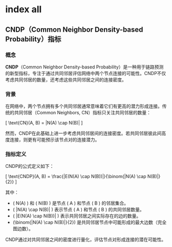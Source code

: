 # index all

## CNDP（Common Neighbor Density-based Probability）指标

### 概念

**CNDP**（Common Neighbor Density-based Probability）是一种用于链路预测的新型指标，专注于通过共同邻居评估网络中两个节点连接的可能性。CNDP不仅考虑共同邻居的数量，还考虑这些共同邻居之间的连接密度。

### 背景

在网络中，两个节点拥有多个共同邻居通常意味着它们有更高的潜力形成连接。传统的共同邻居（Common Neighbors, CN）指标只关注共同邻居的数量：

\[ \text{CN}(A, B) = |N(A) \cap N(B)| \]

然而，CNDP在此基础上进一步考虑共同邻居间的连接密度。若共同邻居彼此间高度连接，则更有可能预示该节点对的连接潜力。

### 指标定义

CNDP的公式定义如下：

\[ \text{CNDP}(A, B) = \frac{|E(N(A) \cap N(B))|}{\binom{|N(A) \cap N(B)|}{2}} \]

其中：

- \( N(A) \) 和 \( N(B) \) 是节点 \( A \) 和节点 \( B \) 的邻居集合。
- \( |N(A) \cap N(B)| \) 表示节点 \( A \) 和节点 \( B \) 的共同邻居数量。
- \( |E(N(A) \cap N(B))| \) 表示共同邻居之间实际存在的边的数量。
- \(\binom{|N(A) \cap N(B)|}{2}\) 是共同邻居节点中可能形成的最大边数（完全图边数）。

CNDP通过对共同邻居之间的密度进行量化，评估节点对形成连接的潜在可能性。
